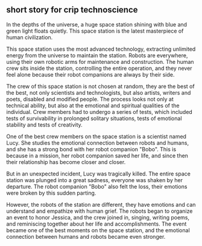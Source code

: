 ## short story for crip technoscience

In the depths of the universe, a huge space station shining with blue and green light floats quietly. This space station is the latest masterpiece of human civilization.

This space station uses the most advanced technology, extracting unlimited energy from the universe to maintain the station. Robots are everywhere, using their own robotic arms for maintenance and construction. The human crew sits inside the station, controlling the entire operation, and they never feel alone because their robot companions are always by their side.

The crew of this space station is not chosen at random, they are the best of the best, not only scientists and technologists, but also artists, writers and poets, disabled and modified people. The process looks not only at technical ability, but also at the emotional and spiritual qualities of the individual. Crew members had to undergo a series of tests, which included tests of survivability in prolonged solitary situations, tests of emotional stability and tests of creativity.

One of the best crew members on the space station is a scientist named Lucy. She studies the emotional connection between robots and humans, and she has a strong bond with her robot companion "Bobo". This is because in a mission, her robot companion saved her life, and since then their relationship has become closer and closer.

But in an unexpected incident, Lucy was tragically killed. The entire space station was plunged into a great sadness, everyone was shaken by her departure. The robot companion "Bobo" also felt the loss, their emotions were broken by this sudden parting.

However, the robots of the station are different, they have emotions and can understand and empathize with human grief. The robots began to organize an event to honor Jessica, and the crew joined in, singing, writing poems, and reminiscing together about her life and accomplishments. The event became one of the best moments on the space station, and the emotional connection between humans and robots became even stronger.
